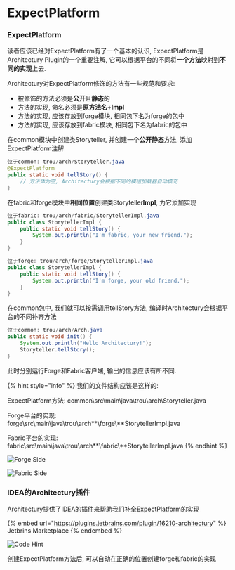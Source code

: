 # ExpectPlatform

### ExpectPlatform

读者应该已经对ExpectPlatform有了一个基本的认识, ExpectPlatform是Architectury Plugin的一个重要注解, 它可以根据平台的不同将**一个方法**映射到**不同的实现**上去.

Architectury对ExpectPlatform修饰的方法有一些规范和要求:&#x20;

* 被修饰的方法必须是**公开**且**静态**的
* 方法的实现, 命名必须是**原方法名+Impl**
* 方法的实现, 应该存放到forge模块, 相同包下名为forge的包中
* 方法的实现, 应该存放到fabric模块, 相同包下名为fabric的包中

在common模块中创建类Storyteller, 并创建一个**公开静态**方法, 添加ExpectPlatform注解

```java
位于common: trou/arch/Storyteller.java
@ExpectPlatform
public static void tellStory() {
    // 方法体为空, Architectury会根据不同的模组加载器自动填充
}
```

在fabric和forge模块中**相同位置**创建类Storyteller**Impl**, 为它添加实现

```java
位于fabric: trou/arch/fabric/StorytellerImpl.java
public class StorytellerImpl {
    public static void tellStory() {
        System.out.println("I'm fabric, your new friend.");
    }
}
```

```java
位于forge: trou/arch/forge/StorytellerImpl.java
public class StorytellerImpl {
    public static void tellStory() {
        System.out.println("I'm forge, your old friend.");
    }
}
```

在common包中, 我们就可以按需调用tellStory方法, 编译时Architectury会根据平台的不同补齐方法

```java
位于common: trou/arch/Arch.java
public static void init() {
    System.out.println("Hello Architectury!");
    Storyteller.tellStory();
}
```

此时分别运行Forge和Fabric客户端, 输出的信息应该有所不同.

{% hint style="info" %}
我们的文件结构应该是这样的:&#x20;

ExpectPlatform方法: common\src\main\java\trou\arch\Storyteller.java

Forge平台的实现: forge\src\main\java\trou\arch**\forge\\**StorytellerImpl.java

Fabric平台的实现: fabric\src\main\java\trou\arch**\fabric\\**StorytellerImpl.java
{% endhint %}

![Forge Side](https://s2.loli.net/2022/04/02/TQ4f6vJWEqDRglF.png)

![Fabric Side](https://s2.loli.net/2022/04/02/Xc6QYMF8Es3hIai.png)

### IDEA的Architectury插件

Architectury提供了IDEA的插件来帮助我们补全ExpectPlatform的实现

{% embed url="https://plugins.jetbrains.com/plugin/16210-architectury" %}
Jetbrins Marketplace
{% endembed %}

![Code Hint](https://s2.loli.net/2022/04/02/JBgFSlKcz12d7iI.png)

创建ExpectPlatform方法后, 可以自动在正确的位置创建forge和fabric的实现

